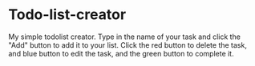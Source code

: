 # Todo-list-creator
My simple todolist creator. Type in the name of your task and click the "Add" button to add it to your list. Click the red button to delete the task, and blue button to edit the task, and the green button to complete it.
